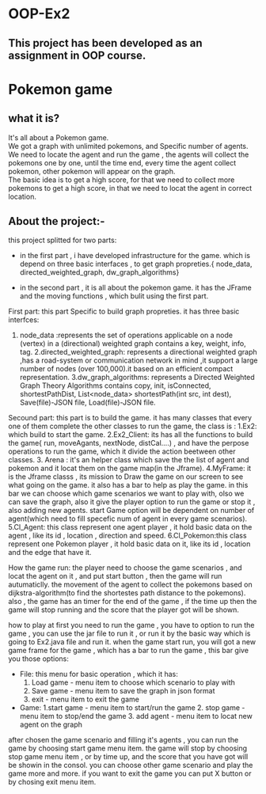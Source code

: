 # OOP-Ex2
## This project has been developed as an assignment in OOP course.

# Pokemon game 
## what it is?
It's all about a Pokemon game.\
We got a graph with unlimited pokemons, and Specific number of agents.\
We need to locate the agent and run the game , the agents will collect the pokemons one by one, until the time end, every time the agent collect pokemon, other pokemon will appear on the graph.\
The basic idea is to get a high score, for that we need to collect more pokemons to get a high score, in that we need to locat the agent in correct location.


## About the project:-
this project splitted for two parts:
- in the first part , i have developed infrastructure for the game.
  which is depend on three basic interfaces , to get graph propreties.{ node_data, directed_weighted_graph, dw_graph_algorithms}

- in the second part , it is all about the pokemon game.
  it has the JFrame and the moving functions , which bulit using the first part.


First part:
this part Specific to build graph propreties.
it has three basic interfces:
1. node_data :represents the set of operations applicable on a node (vertex) in a (directional) weighted graph contains a key, weight, info, tag.
2.directed_weighted_graph: represents a directional weighted graph ,has a road-system or communication network in mind ,it support a large number of nodes (over 100,000).it based on an efficient compact representation.
3.dw_graph_algorithms:  represents a Directed Weighted Graph Theory Algorithms contains copy, init, isConnected, shortestPathDist, List<node_data> shortestPath(int src, int dest), Save(file)-JSON file, Load(file)-JSON file.

Secound part:
this part is to build the game.
it has many classes that every one of them complete the other classes to run the game, the class is :
1.Ex2: which build to start the game.
2.Ex2_Client: its has all the functions to build the game{ run, moveAgants, nextNode, distCal....) , and have the perpose operations to run the game, which it divide the action beetween other classes.
3. Arena : it's an helper class which save the the list of agent and pokemon and it locat them on the game map(in the Jframe).
4.MyFrame: it is the Jframe classs , its mission to Draw the game on our screen to see what going on the game.
	it also has a bar to help as play the game.
	in this bar we can choose which game scenarios we want to play with, olso we can save the graph, also it give the player option to run the game or stop it , also adding new agents.
	start Game option will be dependent on number of agent(which need to fill specefic num of agent in every game scenarios).
5.Cl_Agent: this class represent one agent player , it hold basic data on the agent , like its id , location , direction and speed.
6.Cl_Pokemon:this class represent one Pokemon player , it hold basic data on it, like its id , location and the edge that have it.



How the game run:
the player need to choose the game scenarios , and locat the agent on it , and put start button , then the game will run autumaticlly.
the movement of the agent to collect the pokemons based on dijkstra-algorithm(to find the shortestes path distance to the pokemons).
also , the game has an timer for the end of the game , if the time up then the game will stop running and the score that the player got will be shown.



how to play
at first you need to run the game , you have to option to run the game , you can use the jar file to run it , or run it by the basic way which is going to Ex2.java file and run it.
when the game start run, you will got a new game frame for the game , which has a bar to run the game , this bar give you those options:
- File: this menu for basic operation , which it has:
	1. Load game - menu item to choose which scenario to play with
	2. Save game - menu item to save the graph in json format
	3. exit - menu item to exit the game
- Game:
	1.start game - menu item to start/run the game
	2. stop game - menu item to stop/end the game 
	3. add agent - menu item to locat new agent on the graph

after chosen the game scenario and filling it's agents , you can run the game by choosing start game menu item.
the game will stop by choosing stop game menu item , or by time up, and the score that you have got will be showin in the consol.
you can choose other game scenario and play the game more and more.
if you want to exit the game you can put X button or by chosing  exit menu item.
